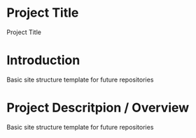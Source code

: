 # Project Title
Project Title

# Introduction
Basic site structure template for future repositories

# Project Descritpion / Overview
Basic site structure template for future repositories

